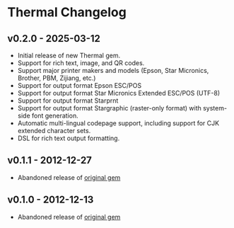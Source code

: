 # Thermal Changelog

## v0.2.0 - 2025-03-12

- Initial release of new Thermal gem.
- Support for rich text, image, and QR codes.
- Support major printer makers and models (Epson, Star Micronics, Brother, PBM, Zijiang, etc.)
- Support for output format Epson ESC/POS
- Support for output format Star Micronics Extended ESC/POS (UTF-8)
- Support for output format Starprnt
- Support for output format Stargraphic (raster-only format) with system-side font generation.
- Automatic multi-lingual codepage support, including support for CJK extended character sets.
- DSL for rich text output formatting.

## v0.1.1 - 2012-12-27

- Abandoned release of [original gem](https://github.com/tkellen/ruby-thermal/)

## v0.1.0 - 2012-12-13

- Abandoned release of [original gem](https://github.com/tkellen/ruby-thermal/)
